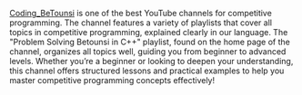 [Coding_BeTounsi](https://www.youtube.com/@CodingBeTounsi) is one of the best YouTube channels for competitive programming. The channel features a variety of playlists that cover all topics in competitive programming, explained clearly in our language. The "Problem Solving Betounsi in C++" playlist, found on the home page of the channel, organizes all topics well, guiding you from beginner to advanced levels. Whether you’re a beginner or looking to deepen your understanding, this channel offers structured lessons and practical examples to help you master competitive programming concepts effectively!












